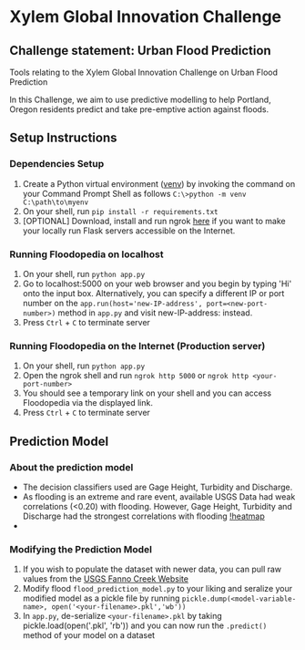 # Xylem Global Innovation Challenge<br>
## Challenge statement: Urban Flood Prediction<br>

Tools relating to the Xylem Global Innovation Challenge on Urban Flood Prediction

In this Challenge, we aim to use predictive modelling to help Portland, Oregon residents predict and take pre-emptive action against floods.

## Setup Instructions

### Dependencies Setup
1. Create a Python virtual environment ([venv](https://docs.python.org/3/library/venv.html)) by invoking the command on your Command Prompt Shell as follows `C:\>python -m venv C:\path\to\myenv
`
1. On your shell, run `pip install -r requirements.txt`
1. [OPTIONAL] Download, install and run ngrok [here](https://ngrok.com/download) if you want to make your locally run Flask servers accessible on the Internet.

### Running Floodopedia on localhost
1. On your shell, run `python app.py`
1. Go to localhost:5000 on your web browser and you begin by typing 'Hi' onto the input box. Alternatively, you can specify a different IP or port number on the `app.run(host='new-IP-address', port=<new-port-number>)` method in `app.py` and visit new-IP-address:<your-port-number> instead.
1. Press `Ctrl` + `C` to terminate server
  
### Running Floodopedia on the Internet (Production server)
1. On your shell, run `python app.py`
1. Open the ngrok shell and run `ngrok http 5000` or `ngrok http <your-port-number>`
1. You should see a temporary link on your shell and you can access Floodopedia via the displayed link.
1. Press `Ctrl` + `C` to terminate server
  
## Prediction Model
  
### About the prediction model
- The decision classifiers used are Gage Height, Turbidity and Discharge. 
- As flooding is an extreme and rare event, available USGS Data had weak correlations (<0.20) with flooding. However, Gage Height, Turbidity and Discharge had the strongest correlations with flooding
[!heatmap](/static/heatmap.png)
-                                                                                               


### Modifying the Prediction Model
1. If you wish to populate the dataset with newer data, you can pull raw values from the [USGS Fanno Creek Website](https://waterdata.usgs.gov/nwis/uv?site_no=14206950)
1. Modify flood `flood_prediction_model.py` to your liking and seralize your modified model as a pickle file by running `pickle.dump(<model-variable-name>, open('<your-filename>.pkl','wb'))`
1. In `app.py`, de-serialize `<your-filename>.pkl` by taking pickle.load(open('<your-filename>.pkl', 'rb')) and you can now run the `.predict()` method of your model on a dataset

